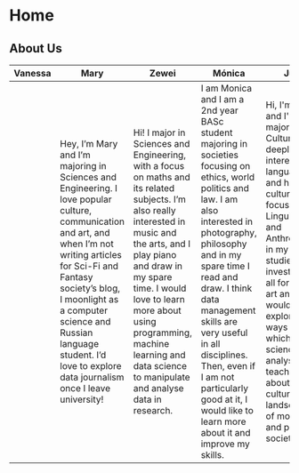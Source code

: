 # Home

## About Us

| Vanessa | Mary | Zewei | Mónica | Julie |
|---------|------|-------|--------|-------|
| |Hey, I’m Mary and I’m majoring in Sciences and Engineering. I love popular culture, communication and art, and when I’m not writing articles for Sci-Fi and Fantasy society’s blog, I moonlight as a computer science and Russian language student. I’d love to explore data journalism once I leave university!|Hi! I major in Sciences and Engineering, with a focus on maths and its related subjects. I’m also really interested in music and the arts, and I play piano and draw in my spare time. I would love to learn more about using programming, machine learning and data science to manipulate and analyse data in research. | I am Monica and I am a 2nd year BASc student majoring in societies focusing on ethics, world politics and law. I am also interested in photography, philosophy and in my spare time I read and draw. I think data management skills are very useful in all disciplines. Then, even if I am not particularly good at it, I would like to learn more about it and improve my skills. | Hi, I'm Julie, and I'm majoring in Cultures. I'm deeply interested in languages and human cultures, focusing on Linguistics and Anthropology in my studies. I am invested in all forms of art and would love to explore the ways in which data science and analysis can teach us about cultural landscapes of modern and past societies.       |


